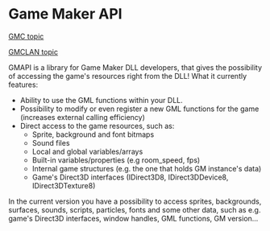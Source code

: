 # Game Maker API

[GMC topic](http://gmc.yoyogames.com/index.php?showtopic=429267)

[GMCLAN topic](http://forum.gmclan.org/index.php?showtopic=17203)

GMAPI is a library for Game Maker DLL developers, that gives the possibility of accessing the game's resources right from the DLL! What it currently features:

* Ability to use the GML functions within your DLL.
* Possibility to modify or even register a new GML functions for the game (increases external calling efficiency)
* Direct access to the game resources, such as:
  - Sprite, background and font bitmaps
  - Sound files
  - Local and global variables/arrays
  - Built-in variables/properties (e.g room_speed, fps)
  - Internal game structures (e.g. the one that holds GM instance's data)
  - Game's Direct3D interfaces (IDirect3D8, IDirect3DDevice8, IDirect3DTexture8)

In the current version you have a possibility to access sprites, backgrounds, surfaces, sounds, scripts, particles, fonts and some other data, such as e.g. game's Direct3D interfaces, window handles, GML functions, GM version...
